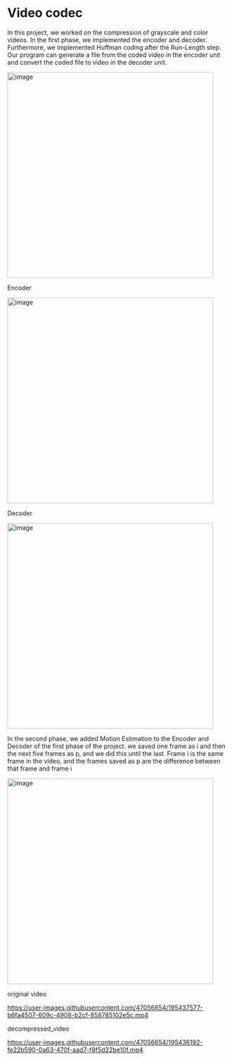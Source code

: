 # Video codec
In this project, we worked on the compression of grayscale and color videos. In the first phase, we implemented the encoder and decoder. Furthermore, we implemented Huffman coding after the Run-Length step. Our program can generate a file from the coded video in the encoder unit and convert the coded file to video in the decoder unit.

<img width="468" alt="image" src="https://user-images.githubusercontent.com/47056654/195435384-2de8edd4-5c09-4718-b2a4-6ce57a273dbf.png">

Encoder

<img width="468" alt="image" src="https://user-images.githubusercontent.com/47056654/195435551-ecfdf3b2-7add-41de-ba6e-5dfca587031e.png">

Decoder

<img width="468" alt="image" src="https://user-images.githubusercontent.com/47056654/195435631-cb02df70-4426-47df-a0bd-610fa684a7cf.png">

In the second phase, we added Motion Estimation to the Encoder and Decoder of the first phase of the project.
we saved one frame as i and then the next five frames as p, and we did this until the last. Frame i is the same frame in the video, and the frames saved as p are the difference between that frame and frame i

<img width="468" alt="image" src="https://user-images.githubusercontent.com/47056654/195435693-e95efe97-2b69-40e1-9ebd-e1cc2a1d8f73.png">

original video

https://user-images.githubusercontent.com/47056654/195437577-b6fa4507-609c-4908-b2cf-858785102e5c.mp4

decompressed_video

https://user-images.githubusercontent.com/47056654/195436192-fe22b590-0a63-470f-aad7-f8f5d22be10f.mp4

